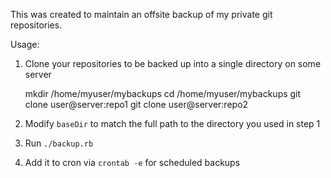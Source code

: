 This was created to maintain an offsite backup of my private git repositories.

Usage:

1. Clone your repositories to be backed up into a single directory on some server

    mkdir /home/myuser/mybackups
    cd /home/myuser/mybackups
    git clone user@server:repo1
    git clone user@server:repo2

2. Modify `baseDir` to match the full path to the directory you used in step 1
3. Run `./backup.rb`
4. Add it to cron via `crontab -e` for scheduled backups